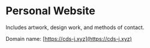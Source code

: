 # Personal Website

Includes artwork, design work, and methods of contact.

Domain name: [https://cds-j.xyz](https://cds-j.xyz)
